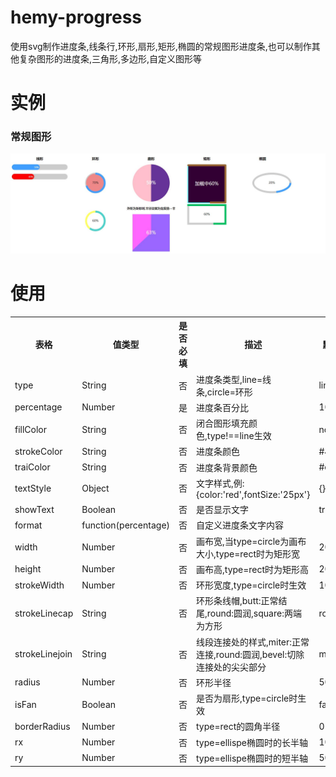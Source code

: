 # hemy-progress
使用svg制作进度条,线条行,环形,扇形,矩形,椭圆的常规图形进度条,也可以制作其他复杂图形的进度条,三角形,多边形,自定义图形等
# 实例

### 常规图形
![常规例子](./src/assets/1.jpg)
# 使用
<table>
  <tr>
    <th>表格</th>
    <th>值类型</th>
    <th>是否必填</th>
    <th>描述</th>
    <th>默认值</th>
  </tr>
  <tr>
    <td>type</td>
    <td>String</td>
    <td>否</td>
    <td>进度条类型,line=线条,circle=环形</td>
    <td>line</td>
  </tr>
  <tr>
    <td>percentage</td>
    <td>Number</td>
    <td>是</td>
    <td>进度条百分比</td>
    <td>100</td>
  </tr>
    <tr>
    <td>fillColor</td>
    <td>String</td>
    <td>否</td>
    <td>闭合图形填充颜色,type!==line生效</td>
    <td>none</td>
  </tr>
   <tr>
    <td>strokeColor</td>
    <td>String</td>
    <td>否</td>
    <td>进度条颜色</td>
    <td>#409eff</td>
  </tr>
   <tr>
    <td>traiColor</td>
    <td>String</td>
    <td>否</td>
    <td>进度条背景颜色</td>
    <td>#eee</td>
  </tr>
   <tr>
    <td>textStyle</td>
    <td>Object</td>
    <td>否</td>
    <td>文字样式,例:{color:'red',fontSize:'25px'}</td>
    <td>{}</td>
  </tr>
  <tr>
    <td>showText</td>
    <td>Boolean</td>
    <td>否</td>
    <td>是否显示文字</td>
    <td>true</td>
  </tr>
   <tr>
    <td>format</td>
    <td>function(percentage)</td>
    <td>否</td>
    <td>自定义进度条文字内容</td>
    <td></td>
  </tr>
  <tr>
    <td>width</td>
    <td>Number</td>
    <td>否</td>
    <td>画布宽,当type=circle为画布大小,type=rect时为矩形宽</td>
    <td>200</td>
  </tr>
  <tr>
    <td>height</td>
    <td>Number</td>
    <td>否</td>
    <td>画布高,type=rect时为矩形高</td>
    <td>200</td>
  </tr>
  <tr>
    <td>strokeWidth</td>
    <td>Number</td>
    <td>否</td>
    <td>环形宽度,type=circle时生效</td>
    <td>10</td>
  </tr>
  <tr>
    <td>strokeLinecap</td>
    <td>String</td>
    <td>否</td>
    <td>环形条线帽,butt:正常结尾,round:圆润,square:两端为方形</td>
    <td>round</td>
  </tr>
   <tr>
    <td>strokeLinejoin</td>
    <td>String</td>
    <td>否</td>
    <td>线段连接处的样式,miter:正常连接,round:圆润,bevel:切除连接处的尖尖部分</td>
    <td>miter</td>
  </tr>
  <tr>
    <td>radius</td>
    <td>Number</td>
    <td>否</td>
    <td>环形半径</td>
    <td>50</td>
  </tr>
  <tr>
    <td>isFan</td>
    <td>Boolean</td>
    <td>否</td>
    <td>是否为扇形,type=circle时生效</td>
    <td>false</td>
  </tr>
  <tr>
    <td>borderRadius</td>
    <td>Number</td>
    <td>否</td>
    <td>type=rect的圆角半径</td>
    <td>0</td>
  </tr>
  <tr>
    <td>rx</td>
    <td>Number</td>
    <td>否</td>
    <td>type=ellispe椭圆时的长半轴</td>
    <td>100</td>
  </tr>
  <tr>
    <td>ry</td>
    <td>Number</td>
    <td>否</td>
    <td>type=ellispe椭圆时的短半轴</td>
    <td>50</td>
  </tr>
</table>